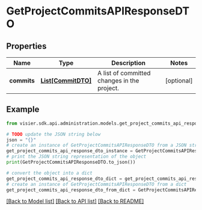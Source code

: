 # GetProjectCommitsAPIResponseDTO


## Properties

Name | Type | Description | Notes
------------ | ------------- | ------------- | -------------
**commits** | [**List[CommitDTO]**](CommitDTO.md) | A list of committed changes in the project. | [optional] 

## Example

```python
from visier.sdk.api.administration.models.get_project_commits_api_response_dto import GetProjectCommitsAPIResponseDTO

# TODO update the JSON string below
json = "{}"
# create an instance of GetProjectCommitsAPIResponseDTO from a JSON string
get_project_commits_api_response_dto_instance = GetProjectCommitsAPIResponseDTO.from_json(json)
# print the JSON string representation of the object
print(GetProjectCommitsAPIResponseDTO.to_json())

# convert the object into a dict
get_project_commits_api_response_dto_dict = get_project_commits_api_response_dto_instance.to_dict()
# create an instance of GetProjectCommitsAPIResponseDTO from a dict
get_project_commits_api_response_dto_from_dict = GetProjectCommitsAPIResponseDTO.from_dict(get_project_commits_api_response_dto_dict)
```
[[Back to Model list]](../README.md#documentation-for-models) [[Back to API list]](../README.md#documentation-for-api-endpoints) [[Back to README]](../README.md)


